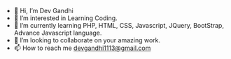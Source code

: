 - 👋 Hi, I’m Dev Gandhi
- 👀 I’m interested in Learning Coding.
- 🌱 I’m currently learning PHP, HTML, CSS, Javascript, JQuery, BootStrap, Advance Javascript language. 
- 💞️ I’m looking to collaborate on your amazing work.
- 📫 How to reach me devgandhi1113@gmail.com

<!---
dgandhi676/dgandhi676 is a ✨ special ✨ repository because its `README.md` (this file) appears on your GitHub profile.
You can click the Preview link to take a look at your changes.
--->
